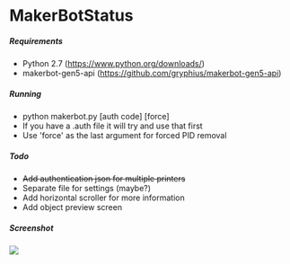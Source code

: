 # MakerBotStatus

##### Requirements
* Python 2.7 (https://www.python.org/downloads/)
* makerbot-gen5-api (https://github.com/gryphius/makerbot-gen5-api)

##### Running
* python makerbot.py <ip address> [auth code] [force]
* If you have a .auth file it will try and use that first
* Use 'force' as the last argument for forced PID removal

##### Todo
* ~~Add authentication json for multiple printers~~
* Separate file for settings (maybe?)
* Add horizontal scroller for more information
* Add object preview screen

##### Screenshot
![](https://i.imgur.com/8hjxhsp.png)
